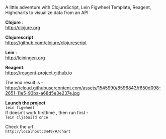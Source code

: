 A little adventure with ClojureScript, Lein Figwheel Template, Reagent, Highcharts to visualize data from an API

**Clojure** : </br>
http://clojure.org

**Clojurescript** : </br> 
https://github.com/clojure/clojurescript

**Lein** : </br>
http://leiningen.org

**Reagent**: </br>
https://reagent-project.github.io

The end result is - </br> 
https://cloud.githubusercontent.com/assets/1545990/8596843/f650d098-2651-11e5-93ba-a68d5e3e237e.jpg

**Launch the project** </br>
```lein figwheel``` </br>
If doesn't work firsttime , then run first - </br>
```lein cljsbuild once```

Check the url </br> 
```http://localhost:3449/#/chart ```
